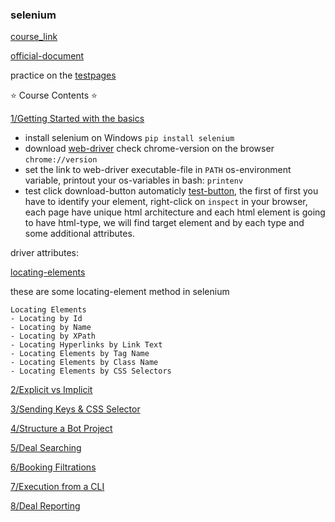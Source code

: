 ### selenium

[course_link](https://www.youtube.com/watch?v=j7VZsCCnptM)

[official-document](https://www.selenium.dev/documentation/)

practice on the [testpages](https://testpages.herokuapp.com/styled/index.html)

⭐️ Course Contents ⭐️

[1/Getting Started with the basics](./sub1)

- install selenium on Windows `pip install selenium`
- download [web-driver](https://www.selenium.dev/documentation/webdriver/getting_started/install_drivers/) check chrome-version on the browser `chrome://version`
- set the link to web-driver executable-file in `PATH` os-environment variable, printout your os-variables in bash: `printenv`
- test click download-button automaticly [test-button](https://testpages.herokuapp.com/styled/download/download.html), the first of first you have to identify your element, right-click on `inspect` in your browser, each page have unique html architecture and each html element is going to have html-type, we will find target element and by each type and some additional attributes.

driver attributes:

[locating-elements](https://selenium-python.readthedocs.io/locating-elements.html#)

these are some locating-element method in selenium

    Locating Elements
    - Locating by Id
    - Locating by Name
    - Locating by XPath
    - Locating Hyperlinks by Link Text
    - Locating Elements by Tag Name
    - Locating Elements by Class Name
    - Locating Elements by CSS Selectors

[2/Explicit vs Implicit]()

[3/Sending Keys & CSS Selector]()

[4/Structure a Bot Project]()

[5/Deal Searching]()

[6/Booking Filtrations]()

[7/Execution from a CLI]()

[8/Deal Reporting]()
